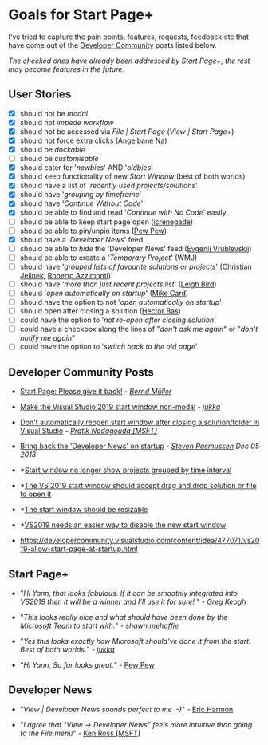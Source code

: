 # Goals for Start Page+

I've tried to capture the pain points, features, requests, feedback etc that have come out of the [Developer Community](https://developercommunity.visualstudio.com/search.html?f=&type=question+OR+problem+OR+idea&type=question+OR+problem+OR+idea&c=&redirect=search%2Fsearch&sort=relevance&q=start+page) posts listed below.

*The checked ones have already been addressed by Start Page+, the rest may become features in the future.*

## User Stories

- [x] should not be *modal*
- [x] should not *impede workflow*
- [x] should not be accessed via *File | Start Page* (*View | Start Page+*)
- [x] should not force extra clicks
([Angelbane Na](https://developercommunity.visualstudio.com/users/142182/624108ef-ead5-4d1b-8f08-63afa5c74eed.html))
- [x] should be *dockable*
- [ ] should be *customisable*
- [x] should cater for '*newbies*' AND '*oldbies*'
- [x] should keep functionality of new *Start Window* (best of both worlds)
- [x] should have a list of '*recently used projects/solutions*'
- [x] should have '*grouping by timeframe*'
- [x] should have '*Continue Without Code*'
- [x] should be able to find and read '*Continue with No Code*' easily
- [ ] should be able to keep start page open ([icrenegade](https://developercommunity.visualstudio.com/users/148383/2beef171-f9d9-4cd3-a087-0d2f1a4fec8e.html))
- [ ] should be able to pin/unpin items ([Pew Pew](https://developercommunity.visualstudio.com/users/45966/5e5fd24e-ea48-4eca-939e-1359dcd807ad.html))
- [x] should have a '*Developer News*' feed
- [ ] should be able to *hide* the 'Developer News' feed
([Evgenij Vrublevskij](https://developercommunity.visualstudio.com/users/89507/c944fed7-83a4-61dd-bce3-37a692b034c5.html))
- [ ] should be able to create a '*Temporary Project*' (WMJ)
- [ ] should have '*grouped lists of favourite solutions or projects*'
([Christian Jelinek](https://developercommunity.visualstudio.com/users/10815/021777ae-8d7e-4514-9270-b79531f059e3.html),
[Roberto Azzimonti](https://developercommunity.visualstudio.com/users/153518/c3a8baec-d26d-69e8-af8c-c9dfbf3a0fc5.html))
- [ ] should have '*more than just recent projects list*'
([Leigh Bird](https://developercommunity.visualstudio.com/users/128654/3928f23c-813f-4d13-89f6-18a807162313.html))
- [ ] should '*open automatically on startup*'
([Mike Card](https://developercommunity.visualstudio.com/users/132324/06095412-b258-4823-aed6-ac24bcc3738c.html))
- [ ] should have the option to not '*open automatically on startup*'
- [ ] should open after closing a solution
([Hector Bas](https://developercommunity.visualstudio.com/users/163711/1fc64c11-9738-604d-9f51-507a9b998822.html))
- [ ] could have the option to '*not re-open after closing solution*'
- [ ] could have a checkbox along the lines of "*don't ask me again*" or "*don't notify me again*"
- [ ] could have the option to '*switch back to the old page*'

## Developer Community Posts

- [Start Page: Please give it back!](https://developercommunity.visualstudio.com/idea/434456/start-page-please-give-it-back.html) - [*Bernd Müller*](https://developercommunity.visualstudio.com/users/128051/1954e8a4-5370-4f08-a319-0f07284db38e.html)

- [​Make the Visual Studio 2019 start window non-modal](https://developercommunity.visualstudio.com/idea/435168/make-the-visual-studio-2019-start-window-non-modal.html?childToView=734365) - [*jukka*](https://developercommunity.visualstudio.com/users/113805/b0cc5082-b394-623a-9f43-0156f823e647.html)

- [Don't automatically reopen start window after closing a solution/folder in Visual Studio](https://developercommunity.visualstudio.com/idea/534023/dont-automatically-reopen-start-window-after-closi.html) -
[*Pratik Nadagouda [MSFT]*](https://developercommunity.visualstudio.com/users/29414/02b8ac8a-4fc4-6f74-a445-14bad59e8c57.html)

- [Bring back the 'Developer News' on startup](https://developercommunity.visualstudio.com/idea/399833/bring-back-the-developer-news-on-startup.html) -
[*Steven Rasmussen*](https://developercommunity.visualstudio.com/users/54667/5de3db14-d040-6184-b69d-f44778f17fbd.html) *Dec 05 2018*

- *[Start window no longer show projects grouped by time interval](https://developercommunity.visualstudio.com/idea/443553/start-window-no-longer-show-projects-grouped-by-ti.html)

- *[The VS 2019 start window should accept drag and drop solution or file to open it](https://developercommunity.visualstudio.com/idea/401834/the-startscreen-should-accept-drag-and-drop-from-e.html)

- *[The start window should be resizable](https://developercommunity.visualstudio.com/idea/401494/the-new-project-creation-window-is-too-small.html)

- *[VS2019 needs an easier way to disable the new start window](https://developercommunity.visualstudio.com/idea/402319/vs2019-disable-new-start-screen.html)

- https://developercommunity.visualstudio.com/content/idea/477071/vs2019-allow-start-page-at-startup.html

## Start Page+

- "*Hi Yann, that looks fabulous. If it can be smoothly integrated into VS2019 then it will be a winner and I'll use it for sure!* " - [*Greg Keogh*](https://developercommunity.visualstudio.com/users/144315/8362ccc1-c1be-42b7-8f5d-140e7991dd87.html)

- "*This looks really nice and what should have been done by the Microsoft Team to start with.*" - [*shawn.mehaffie*](https://developercommunity.visualstudio.com/users/152610/33b31763-a33a-4e0e-b6fe-fc0b1c21e664.html)

- "*Yes this looks exactly how Microsoft should've done it from the start. Best of both worlds.*" - [*jukka*](https://developercommunity.visualstudio.com/users/113805/b0cc5082-b394-623a-9f43-0156f823e647.html)

- "*Hi Yann, So far looks great.*" - 
[Pew Pew](https://developercommunity.visualstudio.com/users/45966/5e5fd24e-ea48-4eca-939e-1359dcd807ad.html)

## Developer News

- "*View | Developer News sounds perfect to me :-)*" -
[Eric Harmon](https://developercommunity.visualstudio.com/users/2521/458c5ba8-ba60-4841-b3bc-978ac1e8cd5b.html)

- "*I agree that "View -> Developer News" feels more intuitive than going to the File menu*" -
[Ken Ross [MSFT]](https://developercommunity.visualstudio.com/users/145472/a436d348-6f1c-6d0f-937a-a9f3b19f46e1.html)
